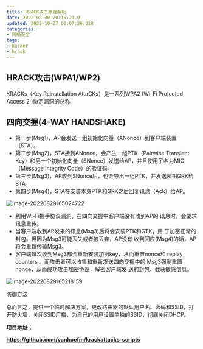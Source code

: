 ```yaml
---
title: HRACK攻击原理解析
date: 2022-08-30 20:15:21.0
updated: 2022-10-27 00:07:26.018
categories: 
- 网络安全
tags: 
- hacker
- hrack
---
```


## HRACK攻击(WPA1/WP2)

KRACKs（Key Reinstallation AttaCKs）是一系列WPA2 (Wi-Fi  Protected Access 2 )协定漏洞的总称

## 四向交握(4-WAY HANDSHAKE)

* 第一步(Msg1)，AP会发送一组初始化向量（ANonce）到客户端装置（STA）。
* 第二步(Msg2)，STA接到ANonce，会产生一组PTK（Pairwise Transient  Key）和另一个初始化向量（SNonce）发送给AP，并且使用了名为MIC（Message Integrity Code）的验证码。
* 第三步(Msg3)，AP收到SNonce后，也会导出一组PTK，并发送密钥GRK给STA。
* 第四步(Msg4)，STA在安装本身PTK和GRK之后回复讯息（Ack）给AP。

![image-20220829165024722](https://wrxinyue.oss-cn-hongkong.aliyuncs.com/img/image-20220829165024722.png)

* 利用Wi-Fi握手协议漏洞，在四向交握中客户端没有收到AP的 讯息时，会要求讯息重传。
* 当客户端收到AP发来的讯息(Msg3)后将会安装PTK和GTK，用 于加密正常的封包。但因为Msg3可能丢失或者被丢弃，AP没有 收到回应(Msg4)的话，AP将会重新传输Msg3。
* 客户端每次收到Msg3都会重新安装加密key，从而重置nonce和 replay counters 。而攻击者可以收集和重新发送四向交握中的 Msg3强制重置nonce，从而成功攻击加密协议，解密客户端发 送的封包，截获敏感信息。

![image-20220829165218159](https://wrxinyue.oss-cn-hongkong.aliyuncs.com/img/image-20220829165218159.png)

防御方法

总而言之，提供一个临时解决方案，更改路由器的默认用户名、密码和SSID，打开防火墙，关闭SSID广播，为自己的用户设置单独的SSID，彻底关闭DHCP。

**项目地址：**

**https://github.com/vanhoefm/krackattacks-scripts**
